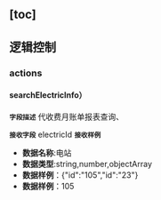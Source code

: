 [toc]
---
## 逻辑控制
### actions
#### searchElectricInfo）
**`字段描述`**
代收费月账单报表查询、

**`接收字段`**
electricId
**`接收样例`**

+ **数据名称**:电站
+ **数据类型**:string,number,objectArray
+ **数据样例**：{"id":"105","id":"23"}
+ **数据样例**：105

